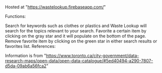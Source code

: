 Hosted at "https://wastelookup.firebaseapp.com/"

Functions:

Search for keywords such as clothes or plastics and Waste Lookup will search for the topics relevant to your search.
Favorite a certain item by clicking on the gray star and it will populate on the bottom of the page.
Remove favorite item by clicking on the green star in either search results or favorites list.
References:

Information is from "https://www.toronto.ca/city-government/data-research-maps/open-data/open-data-catalogue/#5ed40494-a290-7807-d5da-09ab6a56fca2"
